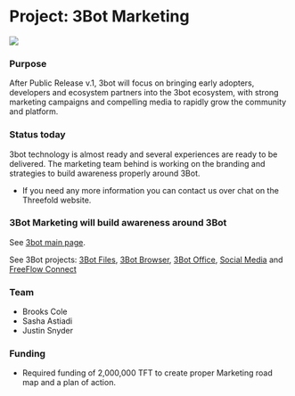 # Project: 3Bot Marketing

![](https://www.consciousinternet.org/threefold/info/projects/3bot/3bot.jpg)

### Purpose

After Public Release v.1, 3bot will focus on bringing early adopters, developers and ecosystem partners into the 3bot ecosystem, with strong marketing campaigns and compelling media to rapidly grow the community and platform.

### Status today

3bot technology is almost ready and several experiences are ready to be delivered. The marketing team behind is working on the branding and strategies to build awareness properly around 3Bot.

- If you need any more information you can contact us over chat on the Threefold website.

### 3Bot Marketing will build awareness around 3Bot

See [3bot main page](3botproj).

See 3Bot projects: [3Bot Files](3botfiles), [3Bot Browser](3botbrowser), [3Bot Office](3botoffice.md), [Social Media](socialmedia_proj.md) and [FreeFlow Connect](freeflowconnect.md)

### Team

- Brooks Cole
- Sasha Astiadi
- Justin Snyder

### Funding

- Required funding of 2,000,000 TFT to create proper Marketing road map and a plan of action. 